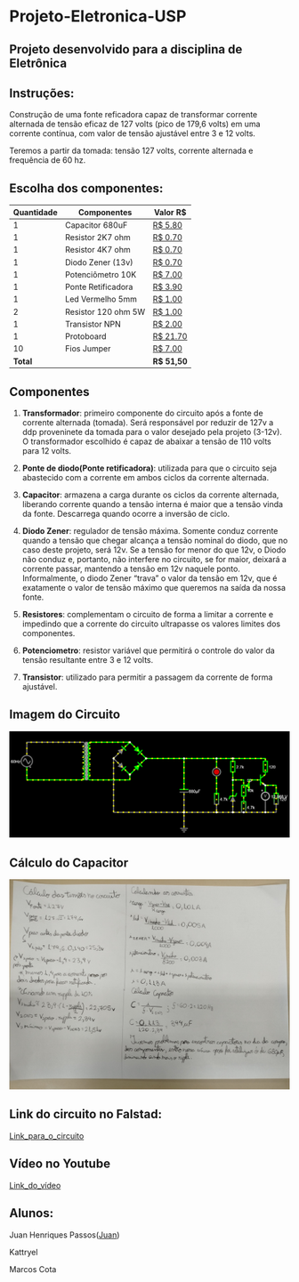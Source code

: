# Projeto-Eletronica-USP
## Projeto desenvolvido para a disciplina de Eletrônica
## Instruções:
Construção de uma fonte reficadora capaz de transformar corrente alternada de tensão eficaz de 127 volts (pico de 179,6 volts) em uma corrente contínua, com valor de tensão ajustável entre 3 e 12 volts.

Teremos a partir da tomada: tensão 127 volts, corrente alternada e frequência de 60 hz.
## Escolha dos componentes:
| Quantidade | Componentes       | Valor R$ |
|------------|-------------------|----------|
| 1          | Capacitor 680uF   | [R$ 5.80](https://produto.mercadolivre.com.br/MLB-1329526998-capacitor-eletrolitico-680uf-x-25v-105-10-pecas-_JM#position=1&search_layout=grid&type=item&tracking_id=e3802299-ff00-42ad-964e-d3a5aee62ea2)|
| 1          | Resistor 2K7 ohm  | [R$ 0.70](https://produto.mercadolivre.com.br/MLB-2715520561-100-unidades-resistor-27k-5-14w-cr25-2k7-_JM?matt_tool=14213447&matt_word=&matt_source=bing&matt_campaign=MLB_ML_BING_AO_CE-ALL-ALL_X_PLA_ALLB_TXS_ALL&matt_campaign_id=382858295&matt_ad_group=CE&matt_match_type=e&matt_network=o&matt_device=c&matt_keyword=default&msclkid=e1b9d86fc71116606eb9be032e0e646a&utm_source=bing&utm_medium=cpc&utm_campaign=MLB_ML_BING_AO_CE-ALL-ALL_X_PLA_ALLB_TXS_ALL&utm_term=4581596253419741&utm_content=CE)|
| 1          | Resistor 4K7 ohm  | [R$ 0.70](https://produto.mercadolivre.com.br/MLB-3389009219-resistor-4k7-cr25-14w-5-alta-qualidade-pacote-500-pecas-_JM#is_advertising=true&position=2&search_layout=grid&type=pad&tracking_id=d5ff520b-1146-494a-bd8a-95c6fa6acacd&is_advertising=true&ad_domain=VQCATCORE_LST&ad_position=2&ad_click_id=NDYyYmZkZDAtOWU3OC00YmM3LTgzOTAtODRhNDUyMTVjMmVm)|
| 1          | Diodo Zener (13v) | [R$ 0.70](https://produto.mercadolivre.com.br/MLB-1437492980-kit-50-pecas-diodo-zener-13v-1w-1n4743a-a-granel--_JM?matt_tool=14213447&matt_word=&matt_source=bing&matt_campaign=MLB_ML_BING_AO_CE-ALL-ALL_X_PLA_ALLB_TXS_ALL&matt_campaign_id=382858295&matt_ad_group=CE&matt_match_type=e&matt_network=o&matt_device=c&matt_keyword=default&msclkid=cd780d21d7aa10914c036b4d3e2afb26&utm_source=bing&utm_medium=cpc&utm_campaign=MLB_ML_BING_AO_CE-ALL-ALL_X_PLA_ALLB_TXS_ALL&utm_term=4581596253419739&utm_content=CE)|
| 1          | Potenciômetro 10K | [R$ 7.00](https://produto.mercadolivre.com.br/MLB-1178895152-kit-10-potenciometro-linear-10k-16mm-linear-_JM?matt_tool=14213447&matt_word=&matt_source=bing&matt_campaign=MLB_ML_BING_AO_CE-ALL-ALL_X_PLA_ALLB_TXS_ALL&matt_campaign_id=382858295&matt_ad_group=CE&matt_match_type=e&matt_network=o&matt_device=c&matt_keyword=default&msclkid=519cbb9024fb13dddea5ddfccd4e713c&utm_source=bing&utm_medium=cpc&utm_campaign=MLB_ML_BING_AO_CE-ALL-ALL_X_PLA_ALLB_TXS_ALL&utm_term=4581596253419738&utm_content=CE)|
| 1          | Ponte Retificadora| [R$ 3.90](https://produto.mercadolivre.com.br/MLB-1290426853-kit-10-ponte-retificadora-2a-1000v-original-_JM?matt_tool=14213447&matt_word=&matt_source=bing&matt_campaign=MLB_ML_BING_AO_CE-ALL-ALL_X_PLA_ALLB_TXS_ALL&matt_campaign_id=382858295&matt_ad_group=CE&matt_match_type=e&matt_network=o&matt_device=c&matt_keyword=default&msclkid=650bb0b5b40c1b56d52ed6d95e0eaf1b&utm_source=bing&utm_medium=cpc&utm_campaign=MLB_ML_BING_AO_CE-ALL-ALL_X_PLA_ALLB_TXS_ALL&utm_term=4581596253419738&utm_content=CE)|
| 1          | Led Vermelho 5mm  | [R$ 1.00](https://www.mercadolivre.com.br/led-vermelho-difuso-5mm-50-unidades-eletrnica-arduino-3v/p/MLB26787530#searchVariation=MLB26787530&position=2&search_layout=grid&type=product&tracking_id=adfecce4-4978-48c7-b7f0-c813b5bcd303)|
| 2          |Resistor 120 ohm 5W| [R$ 1.00](https://produto.mercadolivre.com.br/MLB-3518008789-47-r-ohms-10-pecas-resistor-de-carbono-5w-47r-ohms-5-_JM?matt_tool=14213447&matt_word=&matt_source=bing&matt_campaign=MLB_ML_BING_AO_CE-ALL-ALL_X_PLA_ALLB_TXS_ALL&matt_campaign_id=382858295&matt_ad_group=CE&matt_match_type=e&matt_network=o&matt_device=c&matt_keyword=default&msclkid=3c4b916e04d01b7cbaecf702ee0ca213&utm_source=bing&utm_medium=cpc&utm_campaign=MLB_ML_BING_AO_CE-ALL-ALL_X_PLA_ALLB_TXS_ALL&utm_term=4581596253419740&utm_content=CE)|
| 1          | Transistor NPN    | [R$ 2.00](https://produto.mercadolivre.com.br/MLB-1608263867-transistor-npn-tip41c-6-pecas-tip-41c-tip41-tip-41-ip41-_JM?matt_tool=14213447&matt_word=&matt_source=bing&matt_campaign=MLB_ML_BING_AO_CE-ALL-ALL_X_PLA_ALLB_TXS_ALL&matt_campaign_id=382858295&matt_ad_group=CE&matt_match_type=e&matt_network=o&matt_device=c&matt_keyword=default&msclkid=d61d18ae39b0139c4cf27ec2d34b9d83&utm_source=bing&utm_medium=cpc&utm_campaign=MLB_ML_BING_AO_CE-ALL-ALL_X_PLA_ALLB_TXS_ALL&utm_term=4581596253419738&utm_content=CE)|
| 1          | Protoboard        | [R$ 21.70](https://produto.mercadolivre.com.br/MLB-1421607788-protoboard-400-pontos-_JM?matt_tool=14213447&matt_word=&matt_source=bing&matt_campaign=MLB_ML_BING_AO_CE-ALL-ALL_X_PLA_ALLB_TXS_ALL&matt_campaign_id=382858295&matt_ad_group=CE&matt_match_type=e&matt_network=o&matt_device=c&matt_keyword=default&msclkid=95af03b37607195f2a4e65df9d116282&utm_source=bing&utm_medium=cpc&utm_campaign=MLB_ML_BING_AO_CE-ALL-ALL_X_PLA_ALLB_TXS_ALL&utm_term=4581596253419740&utm_content=CE)|
| 10         | Fios Jumper       | [R$ 7.00](https://www.mercadolivre.com.br/40-x-jumper-fio-conector-macho-macho-protoboard-20-cm/p/MLB36837941?pdp_filters=item_id:MLB4690760302#is_advertising=true&searchVariation=MLB36837941&position=1&search_layout=grid&type=pad&tracking_id=b294b6b8-0712-4527-878b-30fb19ecc216&is_advertising=true&ad_domain=VQCATCORE_LST&ad_position=1&ad_click_id=ODgwN2Y5ZWQtODU0Yi00MzY1LWIzZTktNmFhMDcwZjhiYzFj)|
| **Total**  |                   | **R$ 51,50**    |
## Componentes
1. **Transformador**: primeiro componente do circuito após a fonte de corrente alternada (tomada). Será responsável por reduzir de 127v a ddp proveninete da tomada para o valor desejado pela projeto (3-12v). O transformador escolhido é capaz de abaixar a tensão de 110 volts para 12 volts.

2. **Ponte de diodo(Ponte retificadora)**: utilizada para que o circuito seja abastecido com a corrente em ambos ciclos da corrente alternada.

3. **Capacitor**:  armazena a carga durante os ciclos da corrente alternada, liberando corrente quando a tensão interna é maior que a tensão vinda da fonte. Descarrega quando ocorre a inversão de ciclo.

4. **Diodo Zener**: regulador de tensão máxima. Somente conduz corrente quando a tensão que chegar alcança a tensão nominal do diodo, que no caso deste projeto, será 12v. Se a tensão for menor do que 12v, o Diodo não conduz e, portanto, não interfere no circuito, se for maior, deixará a corrente passar, mantendo a tensão em 12v naquele ponto. Informalmente, o diodo Zener “trava” o valor da tensão em 12v, que é exatamente o valor de tensão máximo que queremos na saída da nossa fonte.

5. **Resistores**: complementam o circuito de forma a limitar a corrente e impedindo que a corrente do circuito ultrapasse os valores limites dos componentes.

6. **Potenciometro**: resistor variável que permitirá o controle do valor da tensão resultante entre 3 e 12 volts.

7. **Transistor**: utilizado para permitir a passagem da corrente de forma ajustável.
## Imagem do Circuito
![Circuito_no_Falstad](Imagens-Circuito/Circuito-Falstad.PNG)

## Cálculo do Capacitor
![calculo](Imagens-Circuito/calculo_eletronica.jpg)

## Link do circuito no Falstad:
[Link_para_o_circuito](https://tinyurl.com/259cu76j)

## Vídeo no Youtube
[Link_do_vídeo](URL_DO_PROJET0)

## Alunos:
Juan Henriques Passos([Juan](https://github.com/JuanHPassos))

Kattryel

Marcos Cota
